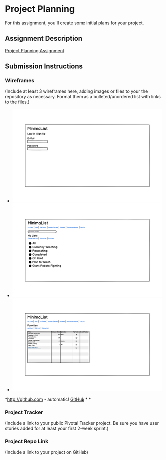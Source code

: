 # Project Planning
For this assignment, you'll create some initial plans for your project.

## Assignment Description
[Project Planning Assignment](https://education.launchcode.org/liftoff/assignments/planning/)

## Submission Instructions

### Wireframes

(Include at least 3 wireframes here, adding images or files to your the repository as necessary. Format them as a bulleted/unordered list with links to the files.)
* ![MinimaList Wireframe 1](https://github.com/Norsche/liftoff-assignments/blob/master/P3-Project_Planning/Screen%20Shot%202019-05-09%20at%208.45.25%20PM.png)
* ![MinimaList Wireframe 2](https://github.com/Norsche/liftoff-assignments/blob/master/P3-Project_Planning/Screen%20Shot%202019-05-09%20at%208.45.38%20PM.png)
* ![MinimaList Wireframe 3](https://github.com/Norsche/liftoff-assignments/blob/master/P3-Project_Planning/Screen%20Shot%202019-05-09%20at%208.45.54%20PM.png)

*http://github.com - automatic!
[GitHub](http://github.com)
*
*

### Project Tracker

(Include a link to your public Pivotal Tracker project. Be sure you have user stories added for at least your first 2-week sprint.)

### Project Repo Link

(Include a link to your project on GitHub)
